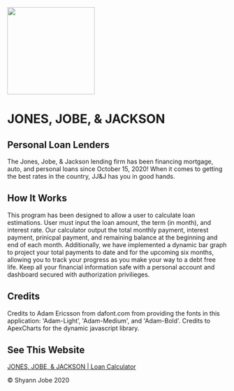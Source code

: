 <img src="" width="200">

# JONES, JOBE, & JACKSON
## Personal Loan Lenders

The Jones, Jobe, & Jackson lending firm has been financing mortgage, auto, and personal loans since October 15, 2020! When it comes to getting the best rates in the country, JJ&J has you in good hands.

## How It Works

This program has been designed to allow a user to calculate loan estimations. User must input the loan amount, the term (in month), and interest rate. Our calculator output the total monthly payment, interest payment, prinicpal payment, and remaining balance at the beginning and end of each month. Additionally, we have implemented a dynamic bar graph to project your total payments to date and for the upcoming six months, allowing you to track your progress as you make your way to a debt free life. Keep all your financial information safe with a personal account and dashboard secured with authorization privilieges.

## Credits

Credits to Adam Ericsson from dafont.com from providing the fonts in this application: 'Adam-Light’, 'Adam-Medium', and 'Adam-Bold'.
Credits to ApexCharts for the dynamic javascript library.

## See This Website

[JONES, JOBE, & JACKSON | Loan Calculator](https://jonesjobejackson.netlify.app)

© Shyann Jobe 2020
